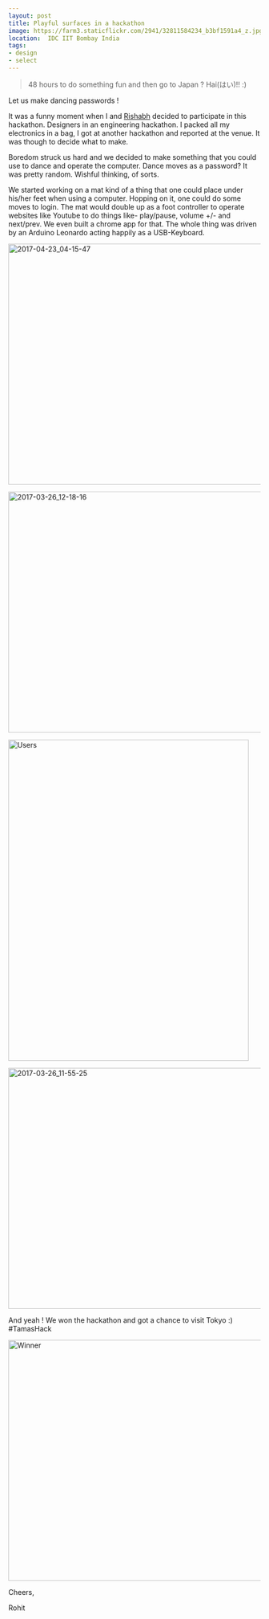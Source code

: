 ```yaml
---
layout: post
title: Playful surfaces in a hackathon 
image: https://farm3.staticflickr.com/2941/32811584234_b3bf1591a4_z.jpg
location:  IDC IIT Bombay India
tags:
- design
- select
---
```


> 48 hours to do something fun and then go to Japan ? Hai(はい)!! :)

Let us make dancing passwords !

It was a funny moment when I and [Rishabh](https://www.facebook.com/rishabhmakes) decided to participate in this hackathon. Designers in an engineering hackathon. I packed all my electronics in a bag, I got at another hackathon and reported at the venue. It was though to decide what to make. 

Boredom struck us hard and we decided to make something that you could use to dance and operate the computer. Dance moves as a password? It was pretty random. Wishful thinking, of sorts.

We started working on a mat kind of a thing that one could place under his/her feet when using a computer. Hopping on it, one could do some moves to login. The mat would double up as a foot controller to operate websites like Youtube to do things like- play/pause, volume +/- and next/prev. We even built a chrome app for that. The whole thing was driven by an Arduino Leonardo acting happily as a  USB-Keyboard. 

<a data-flickr-embed="true"  href="https://www.flickr.com/photos/94411929@N06/33404978143/in/dateposted-public/" title="2017-04-23_04-15-47"><img src="https://farm5.staticflickr.com/4181/33404978143_fc90b5b632_z.jpg" width="640" height="480" alt="2017-04-23_04-15-47"></a><script async src="//embedr.flickr.com/assets/client-code.js" charset="utf-8"></script>  

<a data-flickr-embed="true"  href="https://www.flickr.com/photos/94411929@N06/33270723250/in/dateposted-public/" title="2017-03-26_12-18-16"><img src="https://farm3.staticflickr.com/2931/33270723250_23db8f2657_z.jpg" width="640" height="480" alt="2017-03-26_12-18-16"></a><script async src="//embedr.flickr.com/assets/client-code.js" charset="utf-8"></script>

<a data-flickr-embed="true"  href="https://www.flickr.com/photos/94411929@N06/32841106553/in/dateposted-public/" title="Users"><img src="https://farm3.staticflickr.com/2857/32841106553_2b79022ff2_z.jpg" width="480" height="640" alt="Users"></a><script async src="//embedr.flickr.com/assets/client-code.js" charset="utf-8"></script>

<a data-flickr-embed="true"  href="https://www.flickr.com/photos/94411929@N06/32811584234/in/dateposted-public/" title="2017-03-26_11-55-25"><img src="https://farm3.staticflickr.com/2941/32811584234_b3bf1591a4_z.jpg" width="640" height="480" alt="2017-03-26_11-55-25"></a><script async src="//embedr.flickr.com/assets/client-code.js" charset="utf-8"></script>

And yeah ! We won the hackathon and got a chance to visit Tokyo :)
#TamasHack

<a data-flickr-embed="true"  href="https://www.flickr.com/photos/94411929@N06/33831664520/in/dateposted-public/" title="Winner"><img src="https://farm3.staticflickr.com/2834/33831664520_aec56d5b59_z.jpg" width="640" height="480" alt="Winner"></a><script async src="//embedr.flickr.com/assets/client-code.js" charset="utf-8"></script>

Cheers,

Rohit


      
